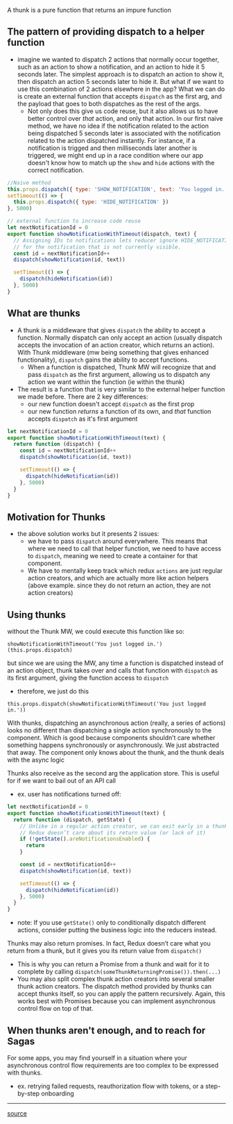 
A thunk is a pure function that returns an impure function 

## The pattern of providing dispatch to a helper function
- imagine we wanted to dispatch 2 actions that normally occur together, such as an action to show a notification, and an action to hide it 5 seconds later. The simplest approach is to dispatch an action to show it, then dispatch an action 5 seconds later to hide it. But what if we want to use this combination of 2 actions elsewhere in the app? What we can do is create an external function that accepts `dispatch` as the first arg, and the payload that goes to both dispatches as the rest of the args. 
	- Not only does this give us code reuse, but it also allows us to have better control over *that* action, and only that action. In our first naive method, we have no idea if the notification related to the action being dispatched 5 seconds later is associated with the notification related to the action dispatched instantly. For instance, if a notification is trigged and then milliseconds later another is triggered, we might end up in a race condition where our app doesn't know how to match up the `show` and `hide` actions with the correct notification. 

```js
//Naive method
this.props.dispatch({ type: 'SHOW_NOTIFICATION', text: 'You logged in.' })
setTimeout(() => {
  this.props.dispatch({ type: 'HIDE_NOTIFICATION' })
}, 5000)

// external function to increase code reuse
let nextNotificationId = 0
export function showNotificationWithTimeout(dispatch, text) {
  // Assigning IDs to notifications lets reducer ignore HIDE_NOTIFICATION
  // for the notification that is not currently visible.
  const id = nextNotificationId++
  dispatch(showNotification(id, text))

  setTimeout(() => {
    dispatch(hideNotification(id))
  }, 5000)
}
```

## What are thunks
- A thunk is a middleware that gives `dispatch` the ability to accept a function. Normally dispatch can only accept an action (usually dispatch accepts the invocation of an action creator, which returns an action). With Thunk middleware (mw being something that gives enhanced functionality), `dispatch` gains the ability to accept functions.  
	- When a function is dispatched, Thunk MW will recognize that and pass `dispatch` as the first argument, allowing us to dispatch any action we want within the function (ie within the thunk)
- The result is a function that is very similar to the external helper function we made before. There are 2 key differences: 
	- our new function doesn't accept `dispatch` as the first prop
	- our new function *returns* a function of its own, and *that* function accepts `dispatch` as it's first argument
```js
let nextNotificationId = 0
export function showNotificationWithTimeout(text) {
  return function (dispatch) {
    const id = nextNotificationId++
    dispatch(showNotification(id, text))

    setTimeout(() => {
      dispatch(hideNotification(id))
    }, 5000)
  }
}
```

## Motivation for Thunks
- the above solution works but it presents 2 issues:
	- we have to pass `dispatch` around everywhere. This means that where we need to call that helper function, we need to have access to `dispatch`, meaning we need to create a container for that component. 
	- We have to mentally keep track which redux `actions` are just regular action creators, and which are actually more like action helpers (above example. since they do not return an action, they are not action creators)

## Using thunks
without the Thunk MW, we could execute this function like so:
```
showNotificationWithTimeout('You just logged in.')(this.props.dispatch)
```
but since we are using the MW, any time a function is dispatched instead of an action object, thunk takes over and calls that function with `dispatch` as its first argument, giving the function access to `dispatch`
- therefore, we just do this 
```
this.props.dispatch(showNotificationWithTimeout('You just logged in.'))
```

With thunks, dispatching an asynchronous action (really, a series of actions) looks no different than dispatching a single action synchronously to the component. Which is good because components shouldn’t care whether something happens synchronously or asynchronously. We just abstracted that away. The component only knows about the thunk, and the thunk deals with the async logic

Thunks also receive as the second arg the application store. This is useful for if we want to bail out of an API call 
- ex. user has notifications turned off:
```js
let nextNotificationId = 0
export function showNotificationWithTimeout(text) {
  return function (dispatch, getState) {
    // Unlike in a regular action creator, we can exit early in a thunk
    // Redux doesn’t care about its return value (or lack of it)
    if (!getState().areNotificationsEnabled) {
      return
    }

    const id = nextNotificationId++
    dispatch(showNotification(id, text))

    setTimeout(() => {
      dispatch(hideNotification(id))
    }, 5000)
  }
}
```
- note:  If you use `getState()` only to conditionally dispatch different actions, consider putting the business logic into the reducers instead.

Thunks may also return promises. In fact, Redux doesn’t care what you return from a thunk, but it gives you its return value from `dispatch()`
- This is why you can return a Promise from a thunk and wait for it to complete by calling `dispatch(someThunkReturningPromise()).then(...)`
- You may also split complex thunk action creators into several smaller thunk action creators. The dispatch method provided by thunks can accept thunks itself, so you can apply the pattern recursively. Again, this works best with Promises because you can implement asynchronous control flow on top of that.

## When thunks aren't enough, and to reach for Sagas
For some apps, you may find yourself in a situation where your asynchronous control flow requirements are too complex to be expressed with thunks.
- ex. retrying failed requests, reauthorization flow with tokens, or a step-by-step onboarding
* * *
[source](https://stackoverflow.com/questions/35411423/how-to-dispatch-a-redux-action-with-a-timeout/35415559#35415559)

